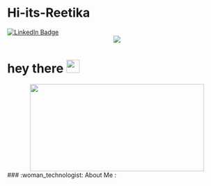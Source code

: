 # Hi-its-Reetika
<div id ="badges">
  <a href="https://www.linkedin.com/in/reetikan/">
<img src = "https://img.shields.io/badge/LinkedIn-blue?style=for-the-badge&logo=linkedin&logoColor=white" alt="LinkedIn Badge"/>
  </a>
</div>
<div id ="header" align="center">
<img src = "https://media.giphy.com/media/WSBeyxvC1jH496xQGA/giphy.gif"/>
</div>
<h1>
  hey there
  <img src="https://media.giphy.com/media/hvRJCLFzcasrR4ia7z/giphy.gif" width="30px"/>
</h1>
<div align="center">
  <img src="https://media.giphy.com/media/qT3NpahR7tGnOqqjng/giphy.gif" width="400" height="200"/>
</div>
### :woman_technologist: About Me :
